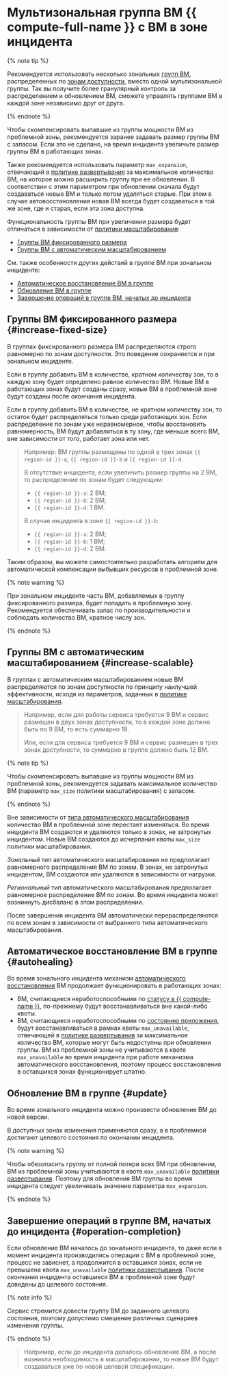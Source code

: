 # Мультизональная группа ВМ {{ compute-full-name }} с ВМ в зоне инцидента

{% note tip %}

Рекомендуется использовать несколько зональных [групп ВМ](../index.md), распределенных по [зонам доступности](../../../../overview/concepts/geo-scope.md), вместо одной мультизональной группы. Так вы получите более гранулярный контроль за распределением и обновлением ВМ, сможете управлять группами ВМ в каждой зоне независимо друг от друга.

{% endnote %}

Чтобы скомпенсировать выпавшие из группы мощности ВМ из проблемной зоны, рекомендуется заранее задавать размер группы ВМ с запасом. Если это не сделано, на время инцидента увеличьте размер группы ВМ в работающих зонах.

Также рекомендуется использовать параметр `max_expansion`, отвечающий в [политике развертывания](../policies/deploy-policy.md) за максимальное количество ВМ, на которое можно расширить группу при ее обновлении. В соответствии с этим параметром при обновлении сначала будут создаваться новые ВМ и только потом удаляться старые. При этом в случае автовосстановления новая ВМ всегда будет создаваться в той же зоне, где и старая, если эта зона доступна.

Функциональность группы ВМ при увеличении размера будет отличаться в зависимости от [политики масштабирования](../policies/scale-policy.md):

* [Группы ВМ фиксированного размера](#increase-fixed-size)
* [Группы ВМ с автоматическим масштабированием](#increase-scalable)

См. также особенности других действий в группе ВМ при зональном инциденте:

* [Автоматическое восстановление ВМ в группе](#autohealing)
* [Обновление ВМ в группе](#update)
* [Завершение операций в группе ВМ, начатых до инцидента](#operation-completion)

## Группы ВМ фиксированного размера {#increase-fixed-size}

В группах фиксированного размера ВМ распределяются строго равномерно по зонам доступности. Это поведение сохраняется и при зональном инциденте.

Если в группу добавить ВМ в количестве, кратном количеству зон, то в каждую зону будет определено равное количество ВМ. Новые ВМ в работающих зонах будут созданы сразу, новые ВМ в проблемной зоне будут созданы после окончания инцидента.

Если в группу добавить ВМ в количестве, не кратном количеству зон, то остаток будет распределяться только среди работающих зон. Если распределение по зонам уже неравномерное, чтобы восстановить равномерность, ВМ будут добавляться в ту зону, где меньше всего ВМ, вне зависимости от того, работает зона или нет.

> Например: ВМ группы размещены по одной в трех зонах `{{ region-id }}-a`, `{{ region-id }}-b` и `{{ region-id }}-d`.
>
> В отсутствие инцидента, если увеличить размер группы на 2 ВМ, то распределение по зонам будет следующим:
> * `{{ region-id }}-a`: 2 ВМ;
> * `{{ region-id }}-b`: 2 ВМ;
> * `{{ region-id }}-d`: 1 ВМ.
> 
> В случае инцидента в зоне `{{ region-id }}-b`:
> * `{{ region-id }}-a`: 2 ВМ;
> * `{{ region-id }}-b`: 1 ВМ;
> * `{{ region-id }}-d`: 2 ВМ.

Таким образом, вы можете самостоятельно разработать алгоритм для автоматической компенсации выбывших ресурсов в проблемной зоне.

{% note warning %}

При зональном инциденте часть ВМ, добавляемых в группу фиксированного размера, будет попадать в проблемную зону. Рекомендуется обеспечивать запас по производительности и соблюдать количество ВМ, кратное числу зон.

{% endnote %}

## Группы ВМ с автоматическим масштабированием {#increase-scalable}

В группах с автоматическим масштабированием новые ВМ распределяются по зонам доступности по принципу наилучшей эффективности, исходя из параметров, заданных в [политике масштабирования](../policies/scale-policy.md#auto-scale-policy).

> Например, если для работы сервиса требуется 9 ВМ и сервис размещен в двух зонах доступности, то в каждой зоне должно быть по 9 ВМ, то есть суммарно 18.
> 
> Или, если для сервиса требуется 9 ВМ и сервис размещен в трех зонах доступности, то суммарно в группе должно быть 12 ВМ.

{% note tip %}

Чтобы скомпенсировать выпавшие из группы мощности ВМ из проблемной зоны, рекомендуется задавать максимальное количество ВМ (параметр `max_size` политики масштабирования) с запасом.

{% endnote %}

Вне зависимости от [типа автоматического масштабирования](../scale.md#auto-scale-type) количество ВМ в проблемной зоне перестает изменяться. Во время инцидента ВМ создаются и удаляются только в зонах, не затронутых инцидентом. Новые ВМ создаются до исчерпания квоты `max_size` политики масштабирования.

_Зональный_ тип автоматического масштабирования не предполагает равномерного распределения ВМ по зонам. В зонах, не затронутых инцидентом, ВМ создаются или удаляются в зависимости от нагрузки.

_Региональный_ тип автоматического масштабирования предполагает равномерное распределение ВМ по зонам. Во время инцидента может возникнуть дисбаланс в этом распределении.

После завершения инцидента ВМ автоматически перераспределяются по всем зонам в зависимости от выбранного типа автоматического масштабирования.

## Автоматическое восстановление ВМ в группе {#autohealing}

Во время зонального инцидента механизм [автоматического восстановления](../autohealing.md#healthcheck-cases) ВМ продолжает функционировать в работающих зонах:

* ВМ, считающиеся неработоспособными по [статусу в {{ compute-name }}](../autohealing.md#auto-healthcheck), по-прежнему будут восстанавливаться вне какой-либо квоты.
* ВМ, считающиеся неработоспособными по [состоянию приложения](../autohealing.md#functional-healthcheck), будут восстанавливаться в рамках квоты `max_unavailable`, отвечающей в [политике развертывания](../policies/deploy-policy.md) за максимальное количество ВМ, которые могут быть недоступны при обновлении группы. ВМ из проблемной зоны не учитываются в квоте `max_unavailable` во время инцидента при работе механизма автоматического восстановления, поэтому процесс восстановления в оставшихся зонах функционирует штатно.

## Обновление ВМ в группе {#update}

Во время зонального инцидента можно произвести обновление ВМ до новой версии.

В доступных зонах изменения применяются сразу, а в проблемной достигают целевого состояния по окончании инцидента. 

{% note warning %}

Чтобы обезопасить группу от полной потери всех ВМ при обновлении, ВМ из проблемной зоны учитываются в квоте `max_unavailable` [политики развертывания](../policies/deploy-policy.md). Поэтому для обновления ВМ группы во время инцидента следует увеличивать значение параметра `max_expansion`.

{% endnote %}

## Завершение операций в группе ВМ, начатых до инцидента {#operation-completion}

Если обновление ВМ началось до зонального инцидента, то даже если в момент инцидента производились операции с ВМ в проблемной зоне, процесс не зависнет, а продолжится в оставшихся зонах, если не превышена квота `max_unavailable` [политики развертывания](../policies/deploy-policy.md). После окончания инцидента оставшиеся ВМ в проблемной зоне будут доведены до целевого состояния.

{% note info %}

Сервис стремится довести группу ВМ до заданного целевого состояния, поэтому допустимо смешение различных сценариев изменения группы.

{% endnote %}

> Например, если до инцидента делалось обновление ВМ, а после возникла необходимость в масштабировании, то новые ВМ будут создаваться уже по новой целевой спецификации.